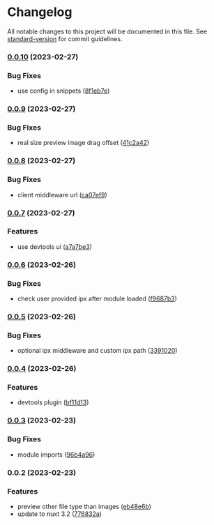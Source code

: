 # Changelog

All notable changes to this project will be documented in this file. See [standard-version](https://github.com/conventional-changelog/standard-version) for commit guidelines.

### [0.0.10](https://github.com/cssninjaStudio/nuxt-media-viewer/compare/v0.0.9...v0.0.10) (2023-02-27)


### Bug Fixes

* use config in snippets ([8f1eb7e](https://github.com/cssninjaStudio/nuxt-media-viewer/commit/8f1eb7e296f96ac16172497f63f954cebadd0db1))

### [0.0.9](https://github.com/cssninjaStudio/nuxt-media-viewer/compare/v0.0.8...v0.0.9) (2023-02-27)


### Bug Fixes

* real size preview image drag offset ([41c2a42](https://github.com/cssninjaStudio/nuxt-media-viewer/commit/41c2a426c6766f8d839330ab4390a82a831ffa0d))

### [0.0.8](https://github.com/cssninjaStudio/nuxt-media-viewer/compare/v0.0.7...v0.0.8) (2023-02-27)


### Bug Fixes

* client middleware url ([ca07ef9](https://github.com/cssninjaStudio/nuxt-media-viewer/commit/ca07ef92fbf36fdc50b39866c8efde169e758d9d))

### [0.0.7](https://github.com/cssninjaStudio/nuxt-media-viewer/compare/v0.0.6...v0.0.7) (2023-02-27)


### Features

* use devtools ui ([a7a7be3](https://github.com/cssninjaStudio/nuxt-media-viewer/commit/a7a7be3d8e28e15d80f8e7ee4ebb814ed8996c0c))

### [0.0.6](https://github.com/cssninjaStudio/nuxt-media-viewer/compare/v0.0.5...v0.0.6) (2023-02-26)


### Bug Fixes

* check user provided ipx after module loaded ([f9687b3](https://github.com/cssninjaStudio/nuxt-media-viewer/commit/f9687b341807b9922d60c5904f8d497c37c5d6fa))

### [0.0.5](https://github.com/cssninjaStudio/nuxt-media-viewer/compare/v0.0.4...v0.0.5) (2023-02-26)


### Bug Fixes

* optional ipx middleware and custom ipx path ([3391020](https://github.com/cssninjaStudio/nuxt-media-viewer/commit/339102054cea952da62f5f7f346f16dbd63fc466))

### [0.0.4](https://github.com/cssninjaStudio/nuxt-media-viewer/compare/v0.0.3...v0.0.4) (2023-02-26)


### Features

* devtools plugin ([bf11d13](https://github.com/cssninjaStudio/nuxt-media-viewer/commit/bf11d139cc4d902c063724f5f6dc44a239274a13))

### [0.0.3](https://github.com/cssninjaStudio/nuxt-media-viewer/compare/v0.0.2...v0.0.3) (2023-02-23)


### Bug Fixes

* module imports ([96b4a96](https://github.com/cssninjaStudio/nuxt-media-viewer/commit/96b4a96d889be42b2cfcc9215c7cef7999e835e2))

### 0.0.2 (2023-02-23)


### Features

* preview other file type than images ([eb48e6b](https://github.com/cssninjaStudio/nuxt-media-viewer/commit/eb48e6b99707197000225eccb3c000709c5d78c6))
* update to nuxt 3.2 ([776832a](https://github.com/cssninjaStudio/nuxt-media-viewer/commit/776832a6fae3d56d94f38784dec7ada49914c7f2))
